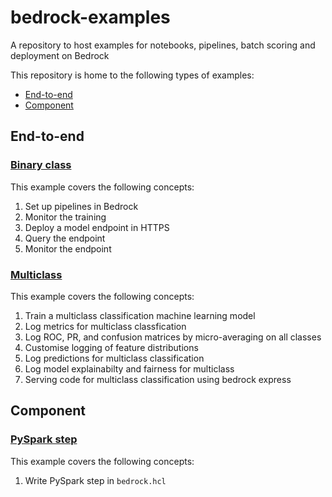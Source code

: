 # bedrock-examples
A repository to host examples for notebooks, pipelines, batch scoring and deployment on Bedrock

This repository is home to the following types of examples:
* [End-to-end](#end-to-end)
* [Component](#component)

## End-to-end

### [Binary class](./binary_class)

This example covers the following concepts:
1. Set up pipelines in Bedrock
2. Monitor the training
3. Deploy a model endpoint in HTTPS
4. Query the endpoint
5. Monitor the endpoint

### [Multiclass](./multiclass)

This example covers the following concepts:
1. Train a multiclass classification machine learning model
2. Log metrics for multiclass classfication
3. Log ROC, PR, and confusion matrices by micro-averaging on all classes
4. Customise logging of feature distributions
5. Log predictions for multiclass classification
6. Log model explainabilty and fairness for multiclass
7. Serving code for multiclass classification using bedrock express

## Component

### [PySpark step](./pyspark_turnstile)

This example covers the following concepts:
1. Write PySpark step in `bedrock.hcl` 
